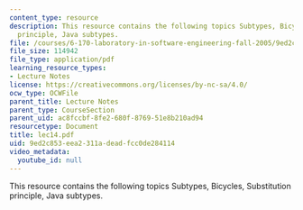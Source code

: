 ```yaml
---
content_type: resource
description: This resource contains the following topics Subtypes, Bicycles, Substitution
  principle, Java subtypes.
file: /courses/6-170-laboratory-in-software-engineering-fall-2005/9ed2c853eea2311adeadfcc0de284114_lec14.pdf
file_size: 114942
file_type: application/pdf
learning_resource_types:
- Lecture Notes
license: https://creativecommons.org/licenses/by-nc-sa/4.0/
ocw_type: OCWFile
parent_title: Lecture Notes
parent_type: CourseSection
parent_uid: ac8fccbf-8fe2-680f-8769-51e8b210ad94
resourcetype: Document
title: lec14.pdf
uid: 9ed2c853-eea2-311a-dead-fcc0de284114
video_metadata:
  youtube_id: null
---
```

This resource contains the following topics Subtypes, Bicycles, Substitution principle, Java subtypes.